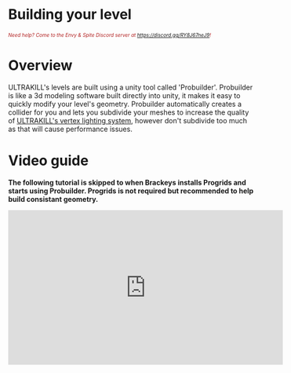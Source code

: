# Building your level

<i><span style="color:FireBrick; font-size:10px;">Need help? Come to the Envy & Spite Discord server at <a href="https://discord.gg/RY8J67neJ9">https://discord.gg/RY8J67neJ9</a>!</span></i>

# Overview

ULTRAKILL's levels are built using a unity tool called 'Probuilder'. Probuilder is like a 3d modeling software built directly into unity, it makes it easy to quickly modify your level's geometry.
Probuilder automatically creates a collider for you and lets you subdivide your meshes to increase the quality of [ULTRAKILL's vertex lighting system](light), however don't subdivide too much as that will cause performance issues.

# Video guide

<b>The following tutorial is skipped to when Brackeys installs Progrids and starts using Probuilder. Progrids is not required but recommended to help build consistant geometry.</b>
<iframe width="560" height="315" src="https://www.youtube.com/embed/YtzIXCKr8Wo?si=PHyw3ZZKnrpqyFZW&amp;start=79" title="YouTube video player" frameborder="0" allow="accelerometer; autoplay; clipboard-write; encrypted-media; gyroscope; picture-in-picture; web-share" referrerpolicy="strict-origin-when-cross-origin" allowfullscreen></iframe>

